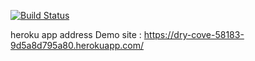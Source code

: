 [![Build Status](https://app.travis-ci.com/oruccakir/myDemoApp.svg?token=GB9ivvjuxUQ2qwDpWPMY&branch=master)](https://app.travis-ci.com/oruccakir/myDemoApp)



heroku app address
Demo site : https://dry-cove-58183-9d5a8d795a80.herokuapp.com/